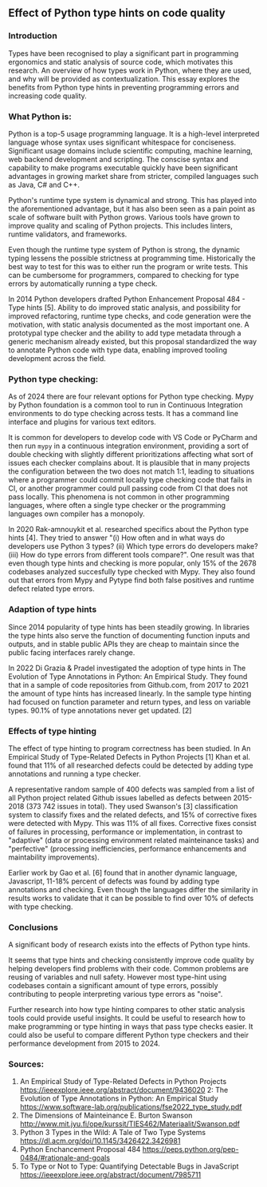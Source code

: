 ## Effect of Python type hints on code quality

### Introduction
Types have been recognised to play a significant part in programming ergonomics and static analysis of source code, which motivates this research. An overview of how types work in Python, where they are used, and why will be provided as contextualization. This essay explores the benefits from Python type hints in preventing programming errors and increasing code quality.

### What Python is:
Python is a top-5 usage programming language. It is a high-level interpreted language whose syntax uses significant whitespace for conciseness. Significant usage domains include scientific computing, machine learning, web backend development and scripting. The conscise syntax and capability to make programs executable quickly have been significant advantages in growing market share from stricter, compiled languages such as Java, C# and C++.

Python's runtime type system is dynamical and strong. This has played into the aforementioned advantage, but it has also been seen as a pain point as scale of software built with Python grows. Various tools have grown to improve quality and scaling of Python projects. This includes linters, runtime validators, and frameworks.

Even though the runtime type system of Python is strong, the dynamic typing lessens the possible strictness at programming time. Historically the best way to test for this was to either run the program or write tests. This can be cumbersome for programmers, compared to checking for type errors by automatically running a type check.

In 2014 Python developers drafted Python Enhancement Proposal 484 - Type hints [5]. Ability to do improved static analysis, and possibility for improved refactoring, runtime type checks, and code generation were the motivation, with static analysis documented as the most important one. A prototypal type checker and the ability to add type metadata through a generic mechanism already existed, but this proposal standardized the way to annotate Python code with type data, enabling improved tooling development across the field.

### Python type checking:
As of 2024 there are four relevant options for Python type checking. Mypy by Python foundation is a common tool to run in Continuous Integration environments to do type checking across tests. It has a command line interface and plugins for various text editors.

It is common for developers to develop code with VS Code or PyCharm and then run `mypy` in a continuous integration environment, providing a sort of double checking with slightly different prioritizations affecting what sort of issues each checker complains about. It is plausible that in many projects the configuration between the two does not match 1:1, leading to situations where a programmer could commit locally type checking code that fails in CI, or another programmer could pull passing code from CI that does not pass locally. This phenomena is not common in other programming languages, where often a single type checker or the programming languages own compiler has a monopoly.

In 2020 Rak-amnouykit et al. researched specifics about the Python type hints [4]. They tried to answer "(i) How often and in what ways do developers use Python 3 types? (ii) Which type errors do developers make? (iii) How do type errors from different tools compare?". One result was that even though type hints and checking is more popular, only 15% of the 2678 codebases analyzed succesfully type checked with Mypy. They also found out that errors from Mypy and Pytype find both false positives and runtime defect related type errors.

### Adaption of type hints

Since 2014 popularity of type hints has been steadily growing. In libraries the type hints also serve the function of documenting function inputs and outputs, and in stable public APIs they are cheap to maintain since the public facing interfaces rarely change. <source>

In 2022 Di Grazia & Pradel investigated the adoption of type hints in The Evolution of Type Annotations in Python: An Empirical Study. They found that in a sample of code repositories from Github.com, from 2017 to 2021 the amount of type hints has increased linearly. In the sample type hinting had focused on function parameter and return types, and less on variable types. 90.1% of type annotations never get updated. [2]

### Effects of type hinting
The effect of type hinting to program correctness has been studied. In An Empirical Study of Type-Related Defects in Python Projects [1] Khan et al. found that 11% of all researched defects could be detected by adding type annotations and running a type checker.

A representative random sample of 400 defects was sampled from a list of all Python project related Github issues labelled as defects between 2015-2018 (373 742 issues in total). They used Swanson's [3] classification system to classify fixes and the related defects, and 15% of corrective fixes were detected with Mypy. This was 11% of all fixes. Corrective fixes consist of failures in processing, performance or implementation, in contrast to "adaptive" (data or processing environment related mainteinance tasks) and "perfective" (processing inefficiencies, performance enhancements and maintability improvements).

Earlier work by Gao et al. [6] found that in another dynamic language, Javascript, 11-18% percent of defects was found by adding type annotations and checking. Even though the languages differ the similarity in results works to validate that it can be possible to find over 10% of defects with type checking.

### Conclusions

A significant body of research exists into the effects of Python type hints.

It seems that type hints and checking consistently improve code quality by helping developers find problems with their code. Common problems are reusing of variables and null safety. However most type-hint using codebases contain a significant amount of type errors, possibly contributing to people interpreting various type errors as "noise".

Further research into how type hinting compares to other static analysis tools could provide useful insights. It could be useful to research how to make programming or type hinting in ways that pass type checks easier. It could also be useful to compare different Python type checkers and their performance development from 2015 to 2024.


### Sources:
1. An Empirical Study of Type-Related Defects in Python Projects https://ieeexplore.ieee.org/abstract/document/9436020
2: The Evolution of Type Annotations in Python: An Empirical Study https://www.software-lab.org/publications/fse2022_type_study.pdf
3. The Dimensions of Mainteinance E. Burton Swanson http://www.mit.jyu.fi/ope/kurssit/TIES462/Materiaalit/Swanson.pdf
4. Python 3 Types in the Wild: A Tale of Two Type Systems https://dl.acm.org/doi/10.1145/3426422.3426981
5. Python Enchancement Proposal 484 https://peps.python.org/pep-0484/#rationale-and-goals
6. To Type or Not to Type: Quantifying Detectable Bugs in JavaScript https://ieeexplore.ieee.org/abstract/document/7985711

